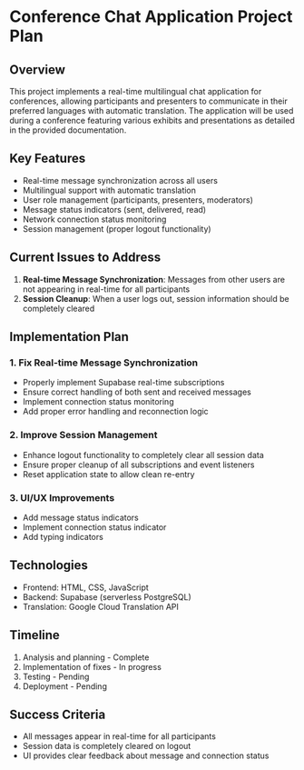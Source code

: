 # Conference Chat Application Project Plan

## Overview
This project implements a real-time multilingual chat application for conferences, allowing participants and presenters to communicate in their preferred languages with automatic translation. The application will be used during a conference featuring various exhibits and presentations as detailed in the provided documentation.

## Key Features
- Real-time message synchronization across all users
- Multilingual support with automatic translation
- User role management (participants, presenters, moderators)
- Message status indicators (sent, delivered, read)
- Network connection status monitoring
- Session management (proper logout functionality)

## Current Issues to Address
1. **Real-time Message Synchronization**: Messages from other users are not appearing in real-time for all participants
2. **Session Cleanup**: When a user logs out, session information should be completely cleared

## Implementation Plan

### 1. Fix Real-time Message Synchronization
- Properly implement Supabase real-time subscriptions
- Ensure correct handling of both sent and received messages
- Implement connection status monitoring
- Add proper error handling and reconnection logic

### 2. Improve Session Management
- Enhance logout functionality to completely clear all session data
- Ensure proper cleanup of all subscriptions and event listeners
- Reset application state to allow clean re-entry

### 3. UI/UX Improvements
- Add message status indicators
- Implement connection status indicator
- Add typing indicators

## Technologies
- Frontend: HTML, CSS, JavaScript
- Backend: Supabase (serverless PostgreSQL)
- Translation: Google Cloud Translation API

## Timeline
1. Analysis and planning - Complete
2. Implementation of fixes - In progress
3. Testing - Pending
4. Deployment - Pending

## Success Criteria
- All messages appear in real-time for all participants
- Session data is completely cleared on logout
- UI provides clear feedback about message and connection status
